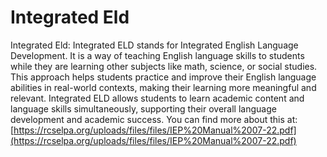 # Integrated Eld
Integrated Eld: Integrated ELD stands for Integrated English Language Development. It is a way of teaching English language skills to students while they are learning other subjects like math, science, or social studies. This approach helps students practice and improve their English language abilities in real-world contexts, making their learning more meaningful and relevant. Integrated ELD allows students to learn academic content and language skills simultaneously, supporting their overall language development and academic success.
You can find more about this at: [https://rcselpa.org/uploads/files/files/IEP%20Manual%2007-22.pdf](https://rcselpa.org/uploads/files/files/IEP%20Manual%2007-22.pdf)